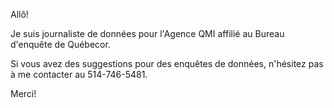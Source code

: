 Allô!

Je suis journaliste de données pour l'Agence QMI affilié au Bureau d'enquête de Québecor.

Si vous avez des suggestions pour des enquêtes de données, n'hésitez pas à me contacter au 514-746-5481. 

Merci!
